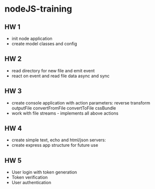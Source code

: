 # nodeJS-training

## HW 1

- init node application
- create model classes and config

## HW 2

- read directory for new file and emit event
- react on event and read file data async and sync

## HW 3

- create console application with action parameters:
    reverse
    transform
    outputFile
    convertFromFile
    convertToFile
    cssBundle
- work with file streams - implements all above actions

## HW 4

- create simple text, echo and html/json servers:
- create express app structure for future use

## HW 5

- User login with token generation
- Token verification
- User authentication